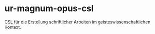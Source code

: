 ur-magnum-opus-csl
==================

CSL für die Erstellung schriftlicher Arbeiten im geisteswissenschaftlichen Kontext.
